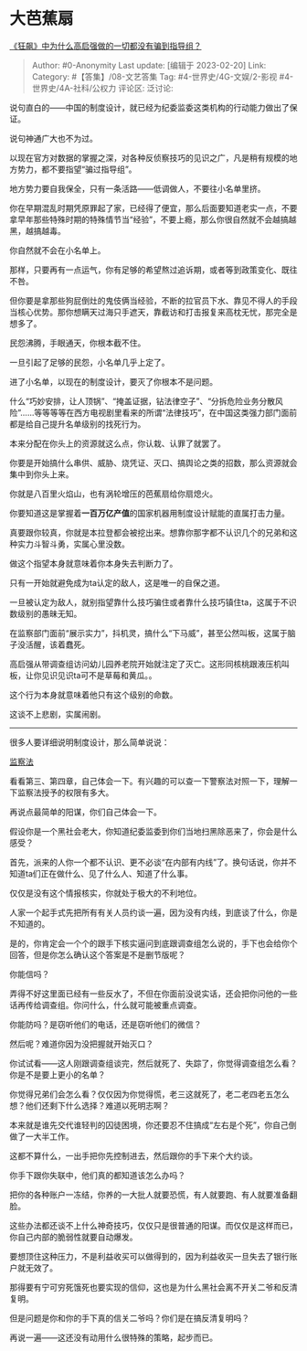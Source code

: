 # 大芭蕉扇
[《狂飙》中为什么高启强做的一切都没有骗到指导组？](https://www.zhihu.com/question/581147435/answer/2901591646)

> Author: #0-Anonymity
> Last update: [编辑于 2023-02-20]
> Link:
> Category: #【答集】/08-文艺答集
> Tag: #4-世界史/4G-文娱/2-影视 #4-世界史/4A-社科/公权力
> 评论区:
> 泛讨论:

说句直白的——中国的制度设计，就已经为纪委监委这类机构的行动能力做出了保证。

说句神通广大也不为过。

以现在官方对数据的掌握之深，对各种反侦察技巧的见识之广，凡是稍有规模的地方势力，都不要指望“骗过指导组”。

地方势力要自我保全，只有一条活路——低调做人，不要往小名单里挤。

你在早期混乱时期凭原罪起了家，已经得了便宜，那么后面要知道老实一点，不要拿早年那些特殊时期的特殊情节当“经验”，不要上瘾，那么你很自然就不会越搞越黑，越搞越毒。

你自然就不会在小名单上。

那样，只要再有一点运气，你有足够的希望熬过追诉期，或者等到政策变化、既往不咎。

但你要是拿那些狗屁倒灶的鬼伎俩当经验，不断的拉官员下水、靠见不得人的手段当核心优势。那你想瞒天过海只手遮天，靠截访和打击报复来高枕无忧，那完全是想多了。

民怨沸腾，手眼通天，你根本截不住。

一旦引起了足够的民怨，小名单几乎上定了。

进了小名单，以现在的制度设计，要灭了你根本不是问题。

什么“巧妙安排，让人顶锅”、“掩盖证据，钻法律空子”、“分拆危险业务分散风险”……等等等等在西方电视剧里看来的所谓“法律技巧”，在中国这类强力部门面前都是给自己提升名单级别的找死行为。

本来分配在你头上的资源就这么点，你认栽、认罪了就罢了。

你要是开始搞什么串供、威胁、烧凭证、灭口、搞舆论之类的招数，那么资源就会集中到你头上来。

你就是八百里火焰山，也有涡轮增压的芭蕉扇给你扇熄火。

你要知道这是掌握着**一百万亿产值**的国家机器用制度设计赋能的直属打击力量。

真要跟你较真，你就是本拉登都会被挖出来。想靠你那字都不认识几个的兄弟和这种实力斗智斗勇，实属心里没数。

做这个指望本身就意味着你本身失去判断力了。

只有一开始就避免成为ta认定的敌人，这是唯一的自保之道。

一旦被认定为敌人，就别指望靠什么技巧骗住或者靠什么技巧镇住ta，这属于不识数级别的愚昧无知。

在监察部门面前“展示实力”，抖机灵，搞什么“下马威”，甚至公然叫板，这属于脑子没活醒，该着蠢死。

高启强从带调查组访问幼儿园养老院开始就注定了灭亡。这形同核桃跟液压机叫板，让你见识见识ta可不是草莓和黄瓜。。

这个行为本身就意味着他只有这个级别的命数。

这谈不上悲剧，实属闹剧。

---

很多人要详细说明制度设计，那么简单说说：

[监察法​](http://www.npc.gov.cn/npc/c30834/201803/ce9c51c278f24ebab91b2178a4498404.shtml)

看看第三、第四章，自己体会一下。有兴趣的可以查一下警察法对照一下，理解一下监察法授予的权限有多大。

再说点最简单的阳谋，你们自己体会一下。

假设你是一个黑社会老大，你知道纪委监委到你们当地扫黑除恶来了，你会是什么感受？

首先，派来的人你一个都不认识、更不必谈“在内部有内线”了。换句话说，你并不知道ta们正在做什么、见了什么人、知道了什么事。

仅仅是没有这个情报核实，你就处于极大的不利地位。

人家一个起手式先把所有有关人员约谈一遍，因为没有内线，到底谈了什么，你是不知道的。

是的，你肯定会一个个的跟手下核实逼问到底跟调查组怎么说的，手下也会给你个回答，但是你怎么确认这个答案是不是删节版呢？

你能信吗？

弄得不好这里面已经有一些反水了，不但在你面前没说实话，还会把你问他的一些话再传给调查组。你问什么，什么就可能被重点调查。

你能防吗？是窃听他们的电话，还是窃听他们的微信？

然后呢？难道你因为没把握就开始灭口？

你试试看——这人刚跟调查组谈完，然后就死了、失踪了，你觉得调查组怎么看？你是不是要上更小的名单？

你觉得兄弟们会怎么看？仅仅因为你觉得慌，老三这就死了，老二老四老五怎么想？他们还剩下什么选择？难道以死明志啊？

本来就是谁先交代谁轻判的囚徒困境，你还要忍不住搞成“左右是个死”，你自己倒做了一大半工作。

这都不算什么，一出手把你先控制进去，然后跟你的手下来个大约谈。

你手下跟你失联中，他们真的都知道该怎么办吗？

把你的各种账户一冻结，你养的一大批人就要恐慌，有人就要跑、有人就要准备翻脸。

这些办法都还谈不上什么神奇技巧，仅仅只是很普通的阳谋。而仅仅是这样而已，你自己内部的脆弱性就要自动爆发。

要想顶住这种压力，不是利益收买可以做得到的，因为利益收买一旦失去了银行账户就无效了。

那得要有宁可穷死饿死也要实现的信仰，这也是为什么黑社会离不开关二爷和反清复明。

但是问题是你和你的手下真的信关二爷吗？你们是在搞反清复明吗？

再说一遍——这还没有动用什么很特殊的策略，起步而已。
